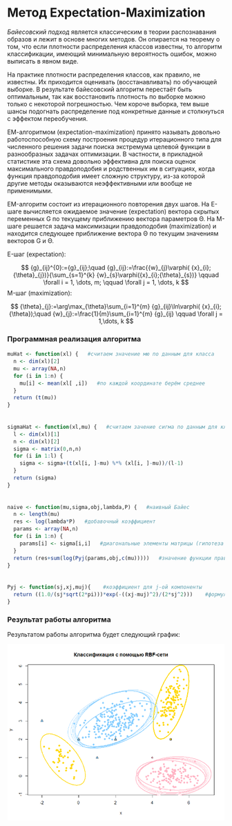 # Метод Expectation-Maximization

*Байесовский подход* является классическим в теории распознавания образов и лежит в основе многих методов. Он опирается на теорему о том, что если плотности распределения классов известны, то алгоритм классификации, имеющий минимальную вероятность ошибок, можно выписать в явном виде.

На практике плотности распределения классов, как правило, не известны. Их приходится оценивать (восстанавливать) по обучающей выборке. В результате байесовский алгоритм перестаёт быть оптимальным, так как восстановить плотность по выборке можно только с некоторой погрешностью. Чем короче выборка, тем выше шансы подогнать распределение под конкретные данные и столкнуться с эффектом переобучения.

ЕМ-алгоритмом (expectation-maximization) принято называть довольно работоспособную схему построения процедур итерационного типа для численного решения задачи поиска экстремума целевой функции в разнообразных задачах оптимизации. В частности, в прикладной статистике эта схема довольно эффективна для поиска оценок максимального правдоподобия и родственных им в ситуациях, когда функция правдоподобия имеет сложную структуру, из-за которой другие методы оказываются неэффективными или вообще не применимыми.

EM-алгоритм состоит из итерационного повторения двух шагов. На E-шаге вычисляется ожидаемое значение (expectation) вектора скрытых переменных G по текущему приближению вектора параметров Θ. На М-шаге решается задача максимизации правдоподобия (maximization) и находится следующее приближение вектора Θ по текущим значениям векторов G и Θ.

E-шаг (expectation):

$$
{g}_{ij}^{0}:={g}_{ij};\quad {g}_{ij}:=\frac{{w}_{j}\varphi( {x}_{i};{\theta}_{j})}{\sum_{s=1}^{k} {w}_{s}\varphi({x}_{i};{\theta}_{s})} \qquad \forall i = 1, \dots, m; \qquad \forall j = 1, \dots, k
$$
M-шаг (maximization): 

$$
{\theta}_{j}:=\arg\max_{\theta}\sum_{i=1}^{m} {g}_{ij}\ln\varphi( {x}_{i};{\theta});\quad {w}_{j}:=\frac{1}{m}\sum_{i=1}^{m} {g}_{ij} \qquad \forall j = 1,\dots, k
$$

### Программная реализация алгоритма

```R
muHat <- function(xl) {   #считаем значение мю по данным для класса
  n <- dim(xl)[2]
  mu <- array(NA,n)
  for (i in 1:n) {
    mu[i] <- mean(xl[ ,i])   #по каждой координате берём среднее
  }
  return (t(mu))
}


sigmaHat <- function(xl,mu) {   #считаем зачение сигма по данным для класса и полученному мю
  l <- dim(xl)[1]
  n <- dim(xl)[2]
  sigma <- matrix(0,n,n)
  for (i in 1:l) {
    sigma <- sigma+(t(xl[i, ]-mu) %*% (xl[i, ]-mu))/(l-1)
  }
  return (sigma)
}


naive <- function(mu,sigma,obj,lambda,P) {   #наивный Байес
  n <- length(mu)
  res <- log(lambda*P)   #добавочный коэффициент
  params <- array(NA,n)
  for (i in 1:n) {
    params[i] <- sigma[i,i]   #диагональные элементы матрицы (гипотеза наивного классификатора)
  }
  return (res+sum(log(Pyj(params,obj,c(mu)))))   #значение функции правдоподобия
}


Pyj <- function(sj,xj,muj){    #коэффициент для j-ой компоненты
  return ((1.0/(sj*sqrt(2*pi)))*exp(-((xj-muj)^2)/(2*sj^2)))    #формула нормального наивного Байесовского классификатора
}
```

### Результат работы алгоритма

Результатом работы алгоритма будет следующий график:

![EM](EM.png)
